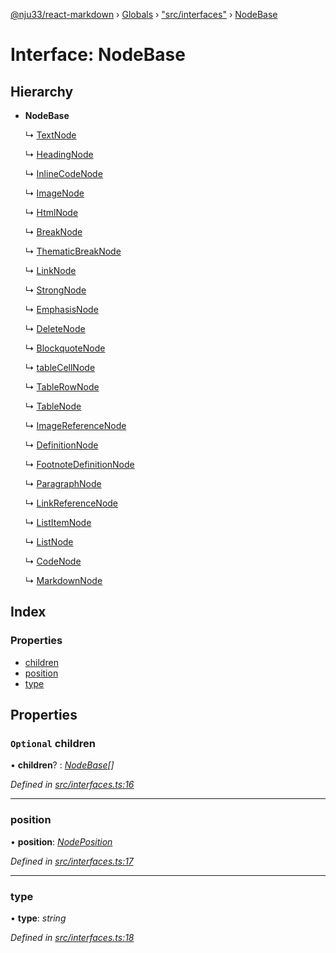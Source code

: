 [@nju33/react-markdown](../README.md) › [Globals](../globals.md) › ["src/interfaces"](../modules/_src_interfaces_.md) › [NodeBase](_src_interfaces_.nodebase.md)

# Interface: NodeBase

## Hierarchy

* **NodeBase**

  ↳ [TextNode](_src_interfaces_.textnode.md)

  ↳ [HeadingNode](_src_interfaces_.headingnode.md)

  ↳ [InlineCodeNode](_src_interfaces_.inlinecodenode.md)

  ↳ [ImageNode](_src_interfaces_.imagenode.md)

  ↳ [HtmlNode](_src_interfaces_.htmlnode.md)

  ↳ [BreakNode](_src_interfaces_.breaknode.md)

  ↳ [ThematicBreakNode](_src_interfaces_.thematicbreaknode.md)

  ↳ [LinkNode](_src_interfaces_.linknode.md)

  ↳ [StrongNode](_src_interfaces_.strongnode.md)

  ↳ [EmphasisNode](_src_interfaces_.emphasisnode.md)

  ↳ [DeleteNode](_src_interfaces_.deletenode.md)

  ↳ [BlockquoteNode](_src_interfaces_.blockquotenode.md)

  ↳ [tableCellNode](_src_interfaces_.tablecellnode.md)

  ↳ [TableRowNode](_src_interfaces_.tablerownode.md)

  ↳ [TableNode](_src_interfaces_.tablenode.md)

  ↳ [ImageReferenceNode](_src_interfaces_.imagereferencenode.md)

  ↳ [DefinitionNode](_src_interfaces_.definitionnode.md)

  ↳ [FootnoteDefinitionNode](_src_interfaces_.footnotedefinitionnode.md)

  ↳ [ParagraphNode](_src_interfaces_.paragraphnode.md)

  ↳ [LinkReferenceNode](_src_interfaces_.linkreferencenode.md)

  ↳ [ListItemNode](_src_interfaces_.listitemnode.md)

  ↳ [ListNode](_src_interfaces_.listnode.md)

  ↳ [CodeNode](_src_interfaces_.codenode.md)

  ↳ [MarkdownNode](_src_interfaces_.markdownnode.md)

## Index

### Properties

* [children](_src_interfaces_.nodebase.md#optional-children)
* [position](_src_interfaces_.nodebase.md#position)
* [type](_src_interfaces_.nodebase.md#type)

## Properties

### `Optional` children

• **children**? : *[NodeBase](_src_interfaces_.nodebase.md)[]*

*Defined in [src/interfaces.ts:16](https://github.com/nju33/react-markdown/blob/5327386/src/interfaces.ts#L16)*

___

###  position

• **position**: *[NodePosition](_src_interfaces_.nodeposition.md)*

*Defined in [src/interfaces.ts:17](https://github.com/nju33/react-markdown/blob/5327386/src/interfaces.ts#L17)*

___

###  type

• **type**: *string*

*Defined in [src/interfaces.ts:18](https://github.com/nju33/react-markdown/blob/5327386/src/interfaces.ts#L18)*
